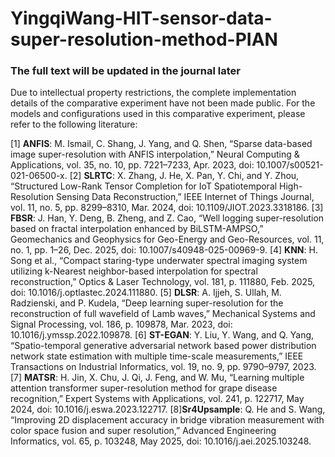 # YingqiWang-HIT-sensor-data-super-resolution-method-PIAN
###  The full text will be updated in the journal later
  Due to intellectual property restrictions, the complete implementation details of the comparative experiment have not been made public. For the models and configurations used in this comparative experiment, please refer to the following literature:
  
  [1] **ANFIS**: M. Ismail, C. Shang, J. Yang, and Q. Shen, “Sparse data-based image super-resolution with ANFIS interpolation,” Neural Computing & Applications, vol. 35, no. 10, pp. 7221–7233, Apr. 2023, doi: 10.1007/s00521-021-06500-x.
  [2] **SLRTC**: X. Zhang, J. He, X. Pan, Y. Chi, and Y. Zhou, “Structured Low-Rank Tensor Completion for IoT Spatiotemporal High-Resolution Sensing Data Reconstruction,” IEEE Internet of Things Journal, vol. 11, no. 5, pp. 8299–8310, Mar. 2024, doi: 10.1109/JIOT.2023.3318186.
  [3] **FBSR**: J. Han, Y. Deng, B. Zheng, and Z. Cao, “Well logging super-resolution based on fractal interpolation enhanced by BiLSTM-AMPSO,” Geomechanics and Geophysics for Geo-Energy and Geo-Resources, vol. 11, no. 1, pp. 1–26, Dec. 2025, doi: 10.1007/s40948-025-00969-9.
  [4] **KNN**: H. Song et al., “Compact staring-type underwater spectral imaging system utilizing k-Nearest neighbor-based interpolation for spectral reconstruction,” Optics & Laser Technology, vol. 181, p. 111880, Feb. 2025, doi: 10.1016/j.optlastec.2024.111880.
  [5] **DLSR**: A. Ijjeh, S. Ullah, M. Radzienski, and P. Kudela, “Deep learning super-resolution for the reconstruction of full wavefield of Lamb waves,” Mechanical Systems and Signal Processing, vol. 186, p. 109878, Mar. 2023, doi: 10.1016/j.ymssp.2022.109878.
  [6] **ST-EGAN**: Y. Liu, Y. Wang, and Q. Yang, “Spatio-temporal generative adversarial network based power distribution network state estimation with multiple time-scale measurements,” IEEE Transactions on Industrial Informatics, vol. 19, no. 9, pp. 9790–9797, 2023.
  [7] **MATSR**: H. Jin, X. Chu, J. Qi, J. Feng, and W. Mu, “Learning multiple attention transformer super-resolution method for grape disease recognition,” Expert Systems with Applications, vol. 241, p. 122717, May 2024, doi: 10.1016/j.eswa.2023.122717.
  [8]**Sr4Upsample**: Q. He and S. Wang, “Improving 2D displacement accuracy in bridge vibration measurement with color space fusion and super resolution,” Advanced Engineering Informatics, vol. 65, p. 103248, May 2025, doi: 10.1016/j.aei.2025.103248.
